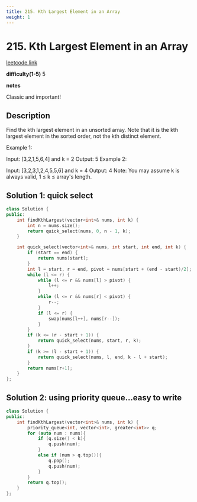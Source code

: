 ```yaml
---
title: 215. Kth Largest Element in an Array
weight: 1
---
```

# 215. Kth Largest Element in an Array
[leetcode link](https://leetcode.com/problems/kth-largest-element-in-an-array/)

**difficulty(1-5)** 
5

**notes**   

Classic and important!

## Description
Find the kth largest element in an unsorted array. Note that it is the kth largest element in the sorted order, not the kth distinct element.

Example 1:

Input: [3,2,1,5,6,4] and k = 2
Output: 5
Example 2:

Input: [3,2,3,1,2,4,5,5,6] and k = 4
Output: 4
Note:
You may assume k is always valid, 1 ≤ k ≤ array's length.

## Solution 1: quick select
```c++
class Solution {
public:
    int findKthLargest(vector<int>& nums, int k) {
        int n = nums.size(); 
        return quick_select(nums, 0, n - 1, k);
    }

    int quick_select(vector<int>& nums, int start, int end, int k) {
        if (start == end) {
            return nums[start];
        }
        int l = start, r = end, pivot = nums[start + (end - start)/2];
        while (l <= r) {
            while (l <= r && nums[l] > pivot) {
                l++;
            }
            while (l <= r && nums[r] < pivot) {
                r--;
            }
            if (l <= r) {
                swap(nums[l++], nums[r--]);
            }
        }
        if (k <= (r - start + 1)) {
            return quick_select(nums, start, r, k);
        }
        if (k >= (l - start + 1)) {
            return quick_select(nums, l, end, k - l + start);
        }
        return nums[r+1];
    }
};
```
## Solution 2: using priority queue...easy to write
```c++
class Solution {
public:
    int findKthLargest(vector<int>& nums, int k) {
        priority_queue<int, vector<int>, greater<int>> q;
        for (auto num : nums){
            if (q.size() < k){
                q.push(num);
            }
            else if (num > q.top()){
                q.pop();
                q.push(num);
            }
        }
        return q.top();
    }
};
```


